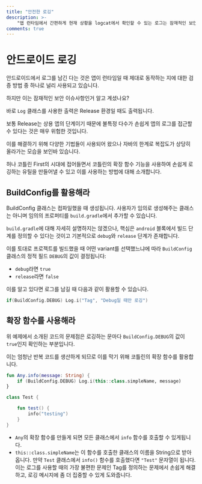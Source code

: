 ```yaml
---
title: "안전한 로깅"
description: >-
    "앱 런타임에서 간편하게 현재 상황을 logcat에서 확인할 수 있는 로그는 잠재적인 보안 위험 사항입니다. 이를 해결하려면 어떻게 해야할까요? 바로 `BuildConfig.DEBUG` 값을 활용하는 것입니다."
comments: true
---
```


# 안드로이드 로깅

안드로이드에서 로그를 남긴 다는 것은 앱이 런타임일 때 제대로 동작하는 지에 대한 검증 방법 중 하나로 널리 사용되고 있습니다.

하지만 이는 잠재적인 보안 이슈사항인거 알고 계셨나요?

바로 `Log` 클래스를 사용한 출력은 Release 환경일 때도 출력됩니다.

보통 Release는 상용 앱의 단계이기 때문에 불특정 다수가 손쉽게 앱의 로그를 접근할 수 있다는 것은 매우 위험한 것입니다.

이를 해결하기 위해 다양한 기법들이 사용되어 왔으나 자바의 한계로 복잡도가 상당히 올라가는 모습을 보인바 있습니다.

허나 코틀린 First의 시대에 접어들면서 코틀린의 확장 함수 기능을 사용하여 손쉽게 로깅하는 유틸을 만들어낼 수 있고 이를 사용하는 방법에 대해 소개합니다.

## BuildConfig를 활용해라

BuildConfig 클래스는 컴파일했을 때 생성됩니다. 사용자가 임의로 생성해주는 클래스는 아니며 임의의 프로퍼티를 `build.gradle`에서 추가할 수 있습니다.

`build.gradle`에 대해 자세히 설명하지는 않겠으나, 핵심은 `android` 블록에서 빌드 단계를 정의할 수 있다는 것이고 기본적으로 `debug`와 `release` 단계가 존재합니다.

이를 토대로 프로젝트를 빌드했을 때 어떤 variant를 선택했느냐에 따라 `BuildConfig` 클래스의 정적 필드 `DEBUG`의 값이 결정됩니다:

- `debug`라면 `true`
- `release`라면 `false`

이를 알고 있다면 로그를 남길 때 다음과 같이 활용할 수 있습니다.

```kotlin
if(BuildConfig.DEBUG) Log.i("Tag", "Debug일 때만 로깅")
```

## 확장 함수를 사용해라

위 예제에서 소개된 코드의 문제점은 로깅하는 문마다 `BuildConfig.DEBUG`의 값이 `true`인지 확인하는 부분입니다.

이는 엄청난 반복 코드를 생산하게 되므로 이를 막기 위해 코틀린의 확장 함수를 활용합니다.

```kotlin
fun Any.info(message: String) {
    if (BuildConfig.DEBUG) Log.i(this::class.simpleName, message)
}
```

```kotlin
class Test {

    fun test() {
        info("testing")
    }
}
```

- `Any`의 확장 함수를 만들게 되면 모든 클래스에서 `info` 함수를 호출할 수 있게됩니다.
- `this::class.simpleName`는 이 함수를 호출한 클래스의 이름을 String으로 받아옵니다. 만약 `Test` 클래스에서 `info()` 함수를 호출했다면 `"Test"` 문자열이 됩니다. 이는 로그를 사용할 때의 가장 불편한 문제인 Tag를 정의하는 문제에서 손쉽게 해결하고, 로깅 메시지에 좀 더 집중할 수 있게 도와줍니다.
